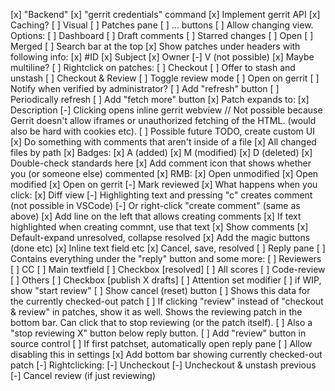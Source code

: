 [x] "Backend"
	[x] "gerrit credentials" command
	[x] Implement gerrit API
	[x] Caching?
[ ] Visual
	[ ] Patches pane
		[ ] ... buttons
			[ ] Allow changing view. Options:
				[ ] Dashboard
				[ ] Draft comments
				[ ] Starred changes
				[ ] Open
				[ ] Merged
		[ ] Search bar at the top
		[x] Show patches under headers with following info:
			[x] #ID
			[x] Subject
			[x] Owner
			[-] V (not possible)
			[x] Maybe multiline?
		[ ] Rightclick on patches:
			[ ] Checkout
				[ ] Offer to stash and unstash
			[ ] Checkout & Review
			[ ] Toggle review mode
			[ ] Open on gerrit
			[ ] Notify when verified by administrator?
		[ ] Add "refresh" button
			[ ] Periodically refresh
		[ ] Add "fetch more" button
		[x] Patch expands to:
			[x] Description
				[-] Clicking opens inline gerrit webview // Not possible because Gerrit doesn't allow iframes or unauthorized fetching of the HTML. (would also be hard with cookies etc).
					[ ] Possible future TODO, create custom UI
			[x] Do something with comments that aren't inside of a file
			[x] All changed files by path
				[x] Badges:
					[x] A (added)
					[x] M (modified)
					[x] D (deleted)
					[x] Double-check standards here
				[x] Add comment icon that shows whether you (or someone else) commented
				[x] RMB:
					[x] Open unmodified
					[x] Open modified
					[x] Open on gerrit
					[-] Mark reviewed
				[x] What happens when you click:
					[x] Diff view
						[-] Highlighting text and pressing "c" creates comment (not possible in VSCode)
							[-] Or right-click "create comment" (same as above)
						[x] Add line on the left that allows creating comments
							[x] If text highlighted when creating commnt, use that text
					[x] Show comments
						[x] Default-expand unresolved, collapse resolved
						[x] Add the magic buttons (done etc)
						[x] Inline text field etc
							[x] Cancel, save, resolved
	[ ] Reply pane
		[ ] Contains everything under the "reply" button and some more:
			[ ] Reviewers
			[ ] CC
			[ ] Main textfield
				[ ] Checkbox [resolved]
			[ ] All scores
				[ ] Code-review
				[ ] Others
			[ ] Checkbox [publish X drafts]
			[ ] Attention set modifier
			[ ] if WIP, show "start review"
			[ ] Show cancel (reset) button
		[ ] Shows this data for the currently checked-out patch
			[ ] If clicking "review" instead of "checkout & review" in patches, show it as well. Shows the reviewing patch in the bottom bar. Can click that to stop reviewing (or the patch itself).
				[ ] Also a "stop reviewing X" button below reply button.
	[ ] Add "review" button in source control
		[ ] If first patchset, automatically open reply pane
			 [ ] Allow disabling this in settings
	[x] Add bottom bar showing currently checked-out patch
		[-] Rightclicking:
			[-] Uncheckout
			[-] Uncheckout & unstash previous
			[-] Cancel review (if just reviewing)
